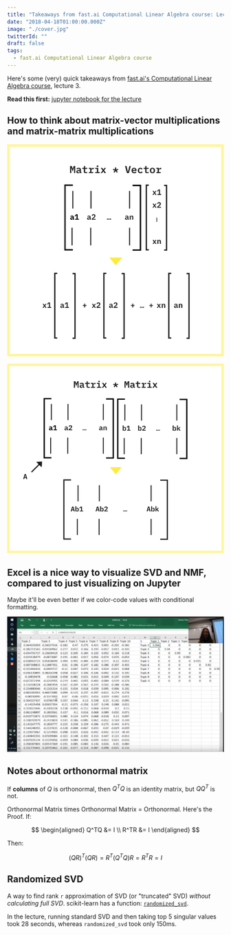```yaml
---
title: "Takeaways from fast.ai Computational Linear Algebra course: Lecture 3"
date: "2018-04-18T01:00:00.000Z"
image: "./cover.jpg"
twitterId: ""
draft: false
tags:
  - fast.ai Computational Linear Algebra course
---
```


Here's some (very) quick takeaways from [fast.ai's Computational Linear Algebra course](http://www.fast.ai/2017/07/17/num-lin-alg/), lecture 3.

<post-separator></post-separator>

<div><responsive-iframe width="560" height="315" src="https://www.youtube.com/embed/C8KEtrWjjyo" frameborder="0" allow="autoplay; encrypted-media" allowfullscreen></responsive-iframe></div>

**Read this first:** [jupyter notebook for the lecture](https://github.com/fastai/numerical-linear-algebra/blob/master/nbs/2.%20Topic%20Modeling%20with%20NMF%20and%20SVD.ipynb)

## How to think about matrix-vector multiplications and matrix-matrix multiplications

![](./matrix-vector.png)

![](./matrix-matrix.png)

## Excel is a nice way to visualize SVD and NMF, compared to just visualizing on Jupyter

Maybe it'll be even better if we color-code values with conditional formatting.

![](./excel.jpg)

## Notes about orthonormal matrix

If **columns** of $Q$ is orthonormal, then $Q^TQ$ is an identity matrix, but $QQ^T$ is not.

Orthonormal Matrix times Orthonormal Matrix = Orthonormal. Here's the Proof. If:

$$
\begin{aligned}
Q^TQ &= I \\
R^TR &= I
\end{aligned}
$$

Then:

$$
(QR)^T(QR) = R^T(Q^TQ)R = R^TR = I
$$

## Randomized SVD

A way to find rank `r` approximation of SVD (or "truncated" SVD) *without calculating full SVD*. scikit-learn has a function: [`randomized_svd`](http://scikit-learn.org/dev/modules/generated/sklearn.utils.extmath.randomized_svd.html).

In the lecture, running standard SVD and then taking top 5 singular values took 28 seconds, whereas `randomized_svd` took only 150ms.
